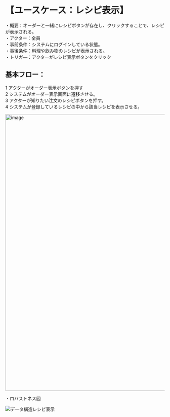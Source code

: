 # 【ユースケース：レシピ表示】  
・概要：オーダーと一緒にレシピボタンが存在し、クリックすることで、レシピが表示される。  
・アクター：全員  
・事前条件：システムにログインしている状態。   
・事後条件：料理や飲み物のレシピが表示される。  
・トリガ―：アクターがレシピ表示ボタンをクリック  
## 基本フロー：  

1 アクターがオーダー表示ボタンを押す  
2 システムがオーダー表示画面に遷移させる。  
3 アクターが知りたい注文のレシピボタンを押す。  
4 システムが登録しているレシピの中から該当レシピを表示させる。  

<img width="873" alt="image" src="https://github.com/urakawa-es5/security/assets/119495449/1399443d-4703-4e61-9aa0-5e358a2d8c75">

・ロバストネス図

![データ構造レシピ表示](https://github.com/urakawa-es5/security/assets/136284569/eefcc2ba-edc2-4fdd-9697-d41621de5b28)

